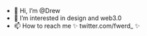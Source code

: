 - 👋 Hi, I’m @Drew
- 👀 I’m interested in design and web3.0
- 📫 How to reach me ✨ twitter.com/fwerd_ ✨  

<!---
yodreww/yodreww is a ✨ special ✨ repository because its `README.md` (this file) appears on your GitHub profile.
You can click the Preview link to take a look at your changes.
--->
